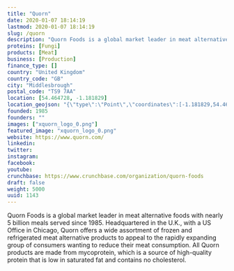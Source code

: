 ```yaml
---
title: "Quorn"
date: 2020-01-07 18:14:19
lastmod: 2020-01-07 18:14:19
slug: /quorn
description: "Quorn Foods is a global market leader in meat alternative foods with nearly 5 billion meals served since 1985. Headquartered in the U.K., with a US Office in Chicago, Quorn offers a wide assortment of frozen and refrigerated meat alternative products to appeal to the rapidly expanding group of consumers wanting to reduce their meat consumption. All Quorn products are made from mycoprotein, which is a source of high-quality protein that is low in saturated fat and contains no cholesterol."
proteins: [Fungi]
products: [Meat]
business: [Production]
finance_type: []
country: "United Kingdom"
country_code: "GB"
city: "Middlesbrough"
postal_code: "TS9 7AA"
location: [54.464728, -1.181829]
location_geojson: "{\"type\":\"Point\",\"coordinates\":[-1.181829,54.464728]}"
founded: 1985
founders: ""
images: ["xquorn_logo_0.png"]
featured_image: "xquorn_logo_0.png"
website: https://www.quorn.com/
linkedin: 
twitter: 
instagram: 
facebook: 
youtube: 
crunchbase: https://www.crunchbase.com/organization/quorn-foods
draft: false
weight: 5000
uuid: 1143
---
```

Quorn Foods is a global market leader in meat alternative foods with nearly 5 billion meals served since 1985. Headquartered in the U.K., with a US Office in Chicago, Quorn offers a wide assortment of frozen and refrigerated meat alternative products to appeal to the rapidly expanding group of consumers wanting to reduce their meat consumption. All Quorn products are made from mycoprotein, which is a source of high-quality protein that is low in saturated fat and contains no cholesterol.
